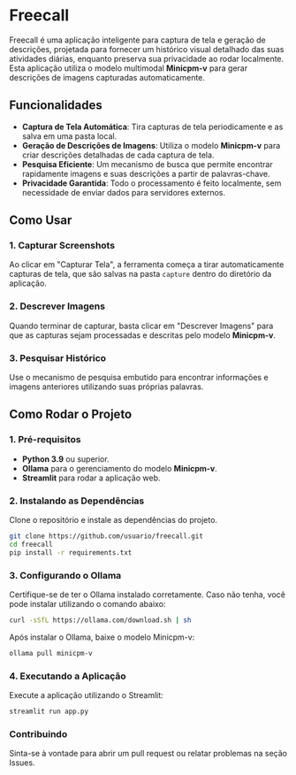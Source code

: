# Freecall

Freecall é uma aplicação inteligente para captura de tela e geração de descrições, projetada para fornecer um histórico visual detalhado das suas atividades diárias, enquanto preserva sua privacidade ao rodar localmente. Esta aplicação utiliza o modelo multimodal **Minicpm-v** para gerar descrições de imagens capturadas automaticamente.

## Funcionalidades

- **Captura de Tela Automática**: Tira capturas de tela periodicamente e as salva em uma pasta local.
- **Geração de Descrições de Imagens**: Utiliza o modelo **Minicpm-v** para criar descrições detalhadas de cada captura de tela.
- **Pesquisa Eficiente**: Um mecanismo de busca que permite encontrar rapidamente imagens e suas descrições a partir de palavras-chave.
- **Privacidade Garantida**: Todo o processamento é feito localmente, sem necessidade de enviar dados para servidores externos.

## Como Usar

### 1. Capturar Screenshots
Ao clicar em "Capturar Tela", a ferramenta começa a tirar automaticamente capturas de tela, que são salvas na pasta `capture` dentro do diretório da aplicação.

### 2. Descrever Imagens
Quando terminar de capturar, basta clicar em "Descrever Imagens" para que as capturas sejam processadas e descritas pelo modelo **Minicpm-v**.

### 3. Pesquisar Histórico
Use o mecanismo de pesquisa embutido para encontrar informações e imagens anteriores utilizando suas próprias palavras.

## Como Rodar o Projeto

### 1. Pré-requisitos

- **Python 3.9** ou superior.
- **Ollama** para o gerenciamento do modelo **Minicpm-v**.
- **Streamlit** para rodar a aplicação web.

### 2. Instalando as Dependências

Clone o repositório e instale as dependências do projeto.

```bash
git clone https://github.com/usuario/freecall.git
cd freecall
pip install -r requirements.txt
```
### 3. Configurando o Ollama

Certifique-se de ter o Ollama instalado corretamente. Caso não tenha, você pode instalar utilizando o comando abaixo:

```bash
curl -sSfL https://ollama.com/download.sh | sh
```

Após instalar o Ollama, baixe o modelo Minicpm-v:

```bash
ollama pull minicpm-v
```

### 4. Executando a Aplicação

Execute a aplicação utilizando o Streamlit:
```bash
streamlit run app.py
```
### Contribuindo

Sinta-se à vontade para abrir um pull request ou relatar problemas na seção Issues.